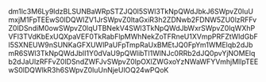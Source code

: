 dm1lc3M6Ly9ldzBLSUNBaWRpSTZJQ0l5SWl3TkNpQWdJbkJ6SWpvZ0luUmxjM1FpTEEwS0lDQWlZV1JrSWpvZ0ltaGxiR3h2ZDNwb2FDNW5ZU0lzRFFvZ0lDSndiM0owSWpvZ0lqUTBNekV4SWl3TkNpQWdJbWxrSWpvZ0lqWXhPVFl3TVdKbExUQXpaVEF0TkRabFlpMWhNekZoTFRneU1XVmpPRFZtWldGbFl5SXNEUW9nSUNKaGFXUWlPaUFpTmpRaUxBMEtJQ0FpYm1WMElqb2dJbmR6SWl3TkNpQWdJblI1Y0dVaU9pQWlibTl1WlNJc0RRb2dJQ0pvYjNOMElqb2dJaUlzRFFvZ0lDSndZWFJvSWpvZ0lpOXlZWGxoYzNWaWFYVmhjMllpTEEwS0lDQWlkR3h6SWpvZ0luUnNjeUlOQ24wPQoK

